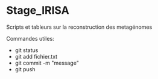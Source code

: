 # Stage_IRISA
Scripts et tableurs sur la reconstruction des metagénomes

Commandes utiles:
- git status
- git add fichier.txt
- git commit -m "message"
- git push

